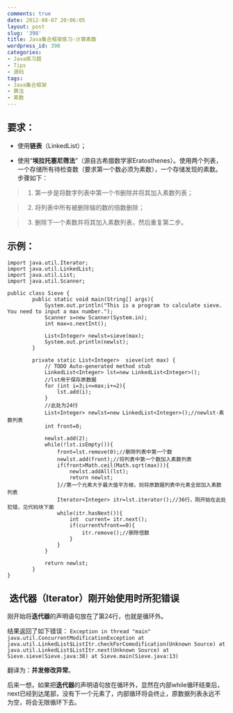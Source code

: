 ```yaml
---
comments: true
date: 2012-08-07 20:06:05
layout: post
slug: '398'
title: Java集合框架练习-计算素数
wordpress_id: 398
categories:
- Java练习题
- Tips
- 源码
tags:
- Java集合框架
- 算法
- 素数
---
```


## 要求：





	
  * 使用**链表**（LinkedList）；

	
  * 使用“**埃拉托塞尼筛法**”（源自古希腊数学家Eratosthenes）。使用两个列表，一个存储所有待检查数（要求第一个数必须为素数），一个存储发现的素数。步骤如下：




> 

> 
> 
	
>   1. 第一步是将数字列表中第一个书删除并将其加入素数列表；
> 
	
>   2. 将列表中所有被删除输的数的倍数删除；
> 
	
>   3. 删除下一个素数并将其加入素数列表，然后重复第二步。
> 






## 示例：


<!-- more -->

    
    import java.util.Iterator;
    import java.util.LinkedList;
    import java.util.List;
    import java.util.Scanner;
    
    public class Sieve {
            public static void main(String[] args){
                System.out.println("This is a program to calculate sieve. You need to input a max number.");
                Scanner s=new Scanner(System.in);
                int max=s.nextInt();
    
                List<Integer> newlst=sieve(max);
                System.out.println(newlst);
            }
    
            private static List<Integer>  sieve(int max) {
                // TODO Auto-generated method stub
                LinkedList<Integer> lst=new LinkedList<Integer>();
                //lst用于保存原数据
                for (int i=3;i<=max;i+=2){
                    lst.add(i);
                }
                //此处为24行
                List<Integer> newlst=new LinkedList<Integer>();//newlst-素数列表
                int front=0;
    
                newlst.add(2);
                while(!lst.isEmpty()){
                    front=lst.remove(0);//删除列表中第一个数
                    newlst.add(front);//将列表中第一个数加入素数列表
                    if(front>Math.ceil(Math.sqrt(max))){
                        newlst.addAll(lst);
                        return newlst;
                    }//第一个元素大于最大值平方根，则将原数据列表中元素全部加入素数列表
                    Iterator<Integer> itr=lst.iterator();//36行，刚开始在此处犯错，见代码块下面
                    while(itr.hasNext()){
                        int  current= itr.next();
                        if(current%front==0){
                            itr.remove();//删除倍数
                        }
                    }
                }
    
                return newlst;
            }
    }




##  迭代器（Iterator）刚开始使用时所犯错误


刚开始将**迭代器**的声明语句放在了第24行，也就是循环外。

结果返回了如下错误：
`Exception in thread "main" java.util.ConcurrentModificationException
at java.util.LinkedList$ListItr.checkForComodification(Unknown Source)
at java.util.LinkedList$ListItr.next(Unknown Source)
at Sieve.sieve(Sieve.java:38)
at Sieve.main(Sieve.java:13)`

翻译为：**并发修改异常**。

后来一想，如果把**迭代器**的声明语句放在循环外，显然在内部while循环结束后，next已经到达尾部，没有下一个元素了，内部循环将会终止，原数据列表永远不为空，将会无限循环下去。
